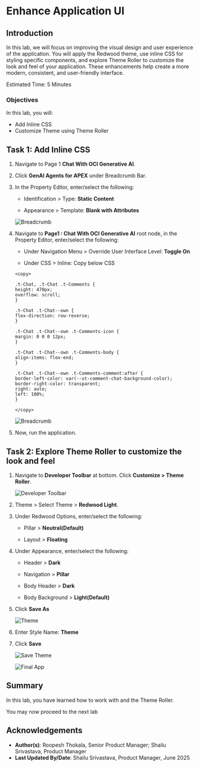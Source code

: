# Enhance Application UI

## Introduction

In this lab, we will focus on improving the visual design and user experience of the application. You will apply the Redwood theme, use inline CSS for styling specific components, and explore Theme Roller to customize the look and feel of your application. These enhancements help create a more modern, consistent, and user-friendly interface.

Estimated Time: 5 Minutes

### Objectives

In this lab, you will:

- Add Inline CSS
- Customize Theme using Theme Roller

## Task 1: Add Inline CSS

1. Navigate to Page 1 **Chat With OCI Generative AI**.

2. Click **GenAI Agents for APEX** under Breadcrumb Bar.

3. In the Property Editor, enter/select the following:

    - Identification > Type: **Static Content**

    - Appearance > Template: **Blank with Attributes**

    ![Breadcrumb](images/breadcrumb.png " ")

4. Navigate to **Page1 : Chat With OCI Generative AI** root node, in the Property Editor, enter/select the following:

    - Under Navigation Menu > Override User Interface Level: **Toggle On**

    - Under CSS > Inline: Copy below CSS

    ```
    <copy>

    .t-Chat, .t-Chat .t-Comments {
    height: 470px;
    overflow: scroll;
    }

    .t-Chat .t-Chat--own {
    flex-direction: row-reverse;
    }

    .t-Chat .t-Chat--own .t-Comments-icon {
    margin: 0 0 0 12px;
    }

    .t-Chat .t-Chat--own .t-Comments-body {
    align-items: flex-end;
    }

    .t-Chat .t-Chat--own .t-Comments-comment:after {
    border-left-color: var(--ut-comment-chat-background-color);
    border-right-color: transparent;
    right: auto;
    left: 100%;
    }

    </copy>
    ```

    ![Breadcrumb](images/page1.png " ")

5. Now, run the application.

## Task 2: Explore Theme Roller to customize the look and feel

1. Navigate to **Developer Toolbar** at bottom. Click **Customize > Theme Roller**.

   ![Developer Toolbar](images/developer-toolbar.png " ")

2. Theme > Select Theme > **Redwood Light**.

3. Under Redwood Options, enter/select the following:

    - Pillar > **Neutral(Default)**

    - Layout > **Floating**

4. Under Appearance, enter/select the following:

    - Header > **Dark**

    - Navigation > **Pillar**

    - Body Header > **Dark**

    - Body Background > **Light(Default)**

5. Click **Save As**

    ![Theme](images/theme-roller.png " ")

6. Enter Style Name: **Theme**

7. Click **Save**

   ![Save Theme](images/save-theme.png " ")

   ![Final App](images/final-app.png " ")

## Summary

In this lab, you have learned how to work with and the Theme Roller.

You may now proceed to the next lab

## Acknowledgements

- **Author(s)**: Roopesh Thokala, Senior Product Manager; Shailu Srivastava, Product Manager
- **Last Updated By/Date**: Shailu Srivastava, Product Manager, June 2025
